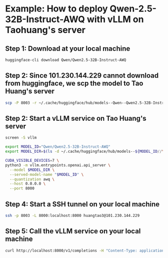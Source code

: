 # Example: How to deploy Qwen-2.5-32B-Instruct-AWQ with vLLM on Taohuang's server
## Step 1: Download at your local machine
```bash
huggingface-cli download Qwen/Qwen2.5-32B-Instruct-AWQ
```

## Step 2: Since 101.230.144.229 cannot download from huggingface, we scp the model to Tao Huang's server
```bash
scp -P 8003 -r ~/.cache/huggingface/hub/models--Qwen--Qwen2.5-32B-Instruct-AWQ huangtao3@101.230.144.229:~/.cache/huggingface/hub/
```



## Step 2: Start a vLLM service on Tao Huang's server
```bash
screen -S vllm
```
```bash
export MODEL_ID="Qwen/Qwen2.5-32B-Instruct-AWQ"
export MODEL_DIR=$(ls -d ~/.cache/huggingface/hub/models--${MODEL_ID//\//--}/snapshots/* | head -n 1)

CUDA_VISIBLE_DEVICES=7 \
python3 -m vllm.entrypoints.openai.api_server \
  --model $MODEL_DIR \
  --served-model-name "$MODEL_ID" \
  --quantization awq \
  --host 0.0.0.0 \
  --port 8000
```

## Step 4: Start a SSH tunnel on your local machine
```bash
ssh -p 8003 -L 8000:localhost:8000 huangtao3@101.230.144.229
```


## Step 5: Call the vLLM service on your local machine
```bash
curl http://localhost:8000/v1/completions -H "Content-Type: application/json" -d '{"model": "Qwen/Qwen2.5-32B-Instruct-AWQ", "prompt": "Hello, Qwen.", "max_tokens": 100}'
```



